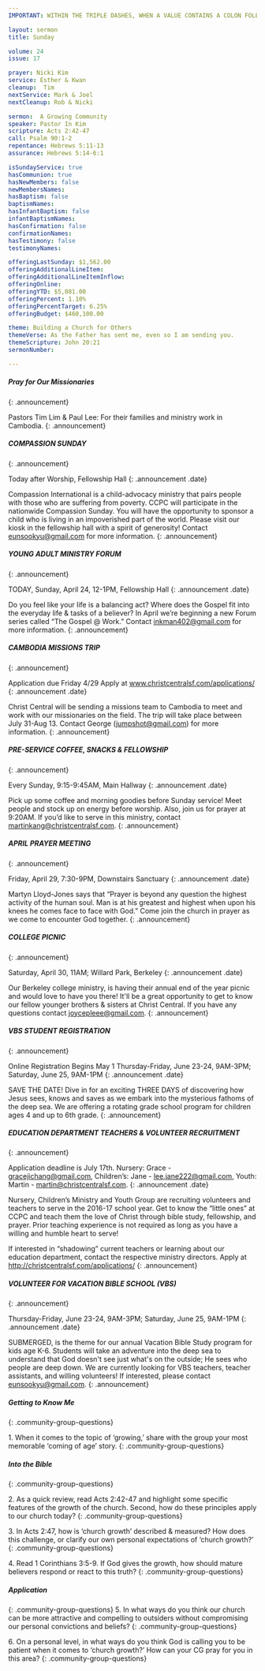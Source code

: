 ```yaml
---
IMPORTANT: WITHIN THE TRIPLE DASHES, WHEN A VALUE CONTAINS A COLON FOLLOWED BY A SPACE, YOU MUST USE &#58; INSTEAD OF THE COLON

layout: sermon
title: Sunday

volume: 24
issue: 17

prayer: Nicki Kim
service: Esther & Kwan
cleanup:  Tim
nextService: Mark & Joel
nextCleanup: Rob & Nicki

sermon:  A Growing Community
speaker: Pastor In Kim
scripture: Acts 2:42-47
call: Psalm 90:1-2 
repentance: Hebrews 5:11-13
assurance: Hebrews 5:14-6:1

isSundayService: true
hasCommunion: true
hasNewMembers: false
newMembersNames: 
hasBaptism: false
baptismNames:
hasInfantBaptism: false
infantBaptismNames:
hasConfirmation: false
confirmationNames:
hasTestimony: false
testimonyNames:

offeringLastSunday: $1,562.00
offeringAdditionalLineItem:
offeringAdditionalLineItemInflow:
offeringOnline:
offeringYTD: $5,081.00
offeringPercent: 1.10%
offeringPercentTarget: 6.25%
offeringBudget: $460,100.00

theme: Building a Church for Others
themeVerse: As the Father has sent me, even so I am sending you.
themeScripture: John 20:21
sermonNumber:

---
```


##### Pray for Our Missionaries
{: .announcement}

Pastors Tim Lim & Paul Lee: For their families and ministry work in Cambodia.
{: .announcement}

##### COMPASSION SUNDAY
{: .announcement}

Today after Worship, Fellowship Hall
{: .announcement .date}

Compassion International is a child-advocacy ministry that pairs  people with those who are suffering from poverty. CCPC will participate in the nationwide Compassion Sunday. You will have the opportunity to sponsor a child who is living in an impoverished part of the world.  Please visit our kiosk in the fellowship hall with a spirit of generosity! Contact eunsookyu@gmail.com for more information. 
{: .announcement}

##### YOUNG ADULT MINISTRY FORUM
{: .announcement}

TODAY, Sunday, April 24, 12-1PM, Fellowship Hall 
{: .announcement .date}

Do you feel like your life is a balancing act? Where does the Gospel fit into the everyday life & tasks of a believer? In April we’re beginning a new Forum series called “The Gospel @ Work.” Contact inkman402@gmail.com for more information.
{: .announcement}

##### CAMBODIA MISSIONS TRIP
{: .announcement}

Application due Friday 4/29
Apply at www.christcentralsf.com/applications/ 
{: .announcement .date}

Christ Central will be sending a missions team to Cambodia to meet and work with our missionaries on the field. The trip will take place between July 31-Aug 13. Contact George (jumpshot@gmail.com) for more information. 
{: .announcement}

##### PRE-SERVICE COFFEE, SNACKS & FELLOWSHIP
{: .announcement}

Every Sunday, 9:15-9:45AM, Main Hallway
{: .announcement .date}

Pick up some coffee and morning goodies before Sunday service! Meet people and stock up on energy before worship. Also, join us for prayer at 9:20AM.  If you’d like to serve in this ministry, contact martinkang@christcentralsf.com.
{: .announcement}

##### APRIL PRAYER MEETING
{: .announcement}

Friday, April 29, 7:30-9PM, Downstairs Sanctuary 
{: .announcement .date}

Martyn Lloyd-Jones says that “Prayer is beyond any question the highest activity of the human soul. Man is at his greatest and highest when upon his knees he comes face to face with God.”  Come join the church in prayer as we come to encounter God together.
{: .announcement}

##### COLLEGE PICNIC
{: .announcement}

Saturday, April 30, 11AM; Willard Park, Berkeley
{: .announcement .date}

Our Berkeley college ministry, is having their annual end of the year picnic and would love to have you there! It'll be a great opportunity to get to know our fellow younger brothers & sisters at Christ Central. If you have any questions contact joycepleee@gmail.com. 
{: .announcement}

##### VBS STUDENT REGISTRATION
{: .announcement}

Online Registration Begins May 1
Thursday-Friday, June 23-24, 9AM-3PM; Saturday, June 25, 9AM-1PM
{: .announcement .date}

SAVE THE DATE! Dive in for an exciting THREE DAYS of discovering how Jesus sees, knows and saves as we embark into the mysterious fathoms of the deep sea. We are offering a rotating grade school program for children ages 4 and up to 6th grade.
{: .announcement}

##### EDUCATION DEPARTMENT TEACHERS & VOLUNTEER RECRUITMENT
{: .announcement}

Application deadline is July 17th. Nursery: Grace - gracejichang@gmail.com, Children’s: Jane - lee.jane222@gmail.com, Youth: Martin - martin@christcentralsf.com.
{: .announcement .date}

Nursery, Children’s Ministry and Youth Group are recruiting volunteers and teachers to serve in the 2016-17 school year. Get to know the “little ones” at CCPC and teach them the love of Christ through bible study, fellowship, and prayer. Prior teaching experience is not required as long as you have a willing and humble heart to serve!  

If interested in “shadowing” current teachers or learning about our education department, contact the respective ministry directors. Apply at http://christcentralsf.com/applications/ 
{: .announcement}

##### VOLUNTEER FOR VACATION BIBLE SCHOOL (VBS)
{: .announcement}

Thursday-Friday, June 23-24, 9AM-3PM; Saturday, June 25, 9AM-1PM
{: .announcement .date}

SUBMERGED, is the theme for our annual Vacation Bible Study program for kids age K-6.  Students will take an adventure into the deep sea to understand that God doesn't see just what's on the outside; He sees who people are deep down. We are currently looking for VBS teachers, teacher assistants, and willing volunteers! If interested, please contact eunsookyu@gmail.com.
{: .announcement}

##### Getting to Know Me
{: .community-group-questions}

1\.  When it comes to the topic of ‘growing,’ share with the group your most memorable ‘coming of age’ story.
{: .community-group-questions}

##### Into the Bible
{: .community-group-questions}

2\.  As a quick review, read Acts 2:42-47 and highlight some specific features of the growth of the church. Second, how do these principles apply to our church today?
{: .community-group-questions}

3\.  In Acts 2:47, how is ‘church growth’ described & measured? How does this challenge, or clarify our own personal expectations of ‘church growth?’
{: .community-group-questions}

4\.  Read 1 Corinthians 3:5-9. If God gives the growth, how should mature believers respond or react to this truth? 
{: .community-group-questions}

##### Application
{: .community-group-questions}
5\.  In what ways do you think our church can be more attractive and compelling to outsiders without compromising our personal convictions and beliefs?
{: .community-group-questions}

6\.  On a personal level, in what ways do you think God is calling you to be patient when it comes to ‘church growth?’ How can your CG pray for you in this area?
{: .community-group-questions}
